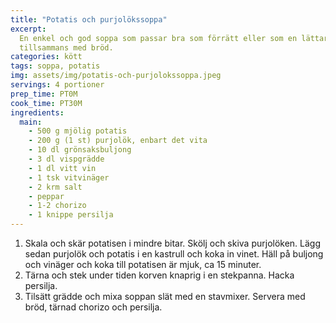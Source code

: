 ```yaml
---
title: "Potatis och purjolökssoppa"
excerpt:
  En enkel och god soppa som passar bra som förrätt eller som en lättare lunch
  tillsammans med bröd.
categories: kött
tags: soppa, potatis
img: assets/img/potatis-och-purjolokssoppa.jpeg
servings: 4 portioner
prep_time: PT0M
cook_time: PT30M
ingredients:
  main:
    - 500 g mjölig potatis
    - 200 g (1 st) purjolök, enbart det vita
    - 10 dl grönsaksbuljong
    - 3 dl vispgrädde
    - 1 dl vitt vin
    - 1 tsk vitvinäger
    - 2 krm salt
    - peppar
    - 1-2 chorizo
    - 1 knippe persilja
---
```


1. Skala och skär potatisen i mindre bitar. Skölj och skiva purjolöken. Lägg
   sedan purjolök och potatis i en kastrull och koka in vinet. Häll på buljong
   och vinäger och koka till potatisen är mjuk, ca 15 minuter.
2. Tärna och stek under tiden korven knaprig i en stekpanna. Hacka persilja.
3. Tilsätt grädde och mixa soppan slät med en stavmixer. Servera med bröd,
   tärnad chorizo och persilja.
